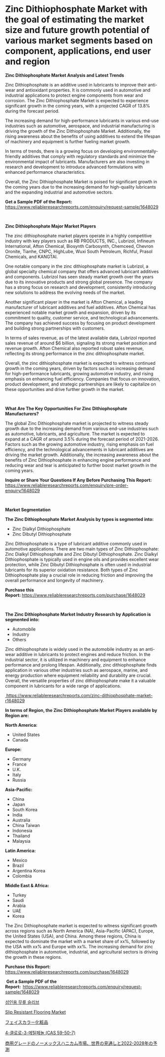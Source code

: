 <p><h1>Zinc Dithiophosphate Market with the goal of estimating the market size and future growth potential of various market segments based on component, applications, end user and region</h1></p><p><strong>Zinc Dithiophosphate Market Analysis and Latest Trends</strong></p>
<p><p>Zinc Dithiophosphate is an additive used in lubricants to improve their anti-wear and antioxidant properties. It is commonly used in automotive and industrial applications to protect engine components from wear and corrosion. The Zinc Dithiophosphate Market is expected to experience significant growth in the coming years, with a projected CAGR of 13.8% during the forecast period.</p><p>The increasing demand for high-performance lubricants in various end-use industries such as automotive, aerospace, and industrial manufacturing is driving the growth of the Zinc Dithiophosphate Market. Additionally, the rising awareness about the benefits of using additives to extend the lifespan of machinery and equipment is further fueling market growth.</p><p>In terms of trends, there is a growing focus on developing environmentally-friendly additives that comply with regulatory standards and minimize the environmental impact of lubricants. Manufacturers are also investing in research and development to introduce advanced formulations with enhanced performance characteristics.</p><p>Overall, the Zinc Dithiophosphate Market is poised for significant growth in the coming years due to the increasing demand for high-quality lubricants and the expanding industrial and automotive sectors.</p></p>
<p><strong>Get a Sample PDF of the Report:&nbsp;</strong> <a href="https://www.reliableresearchreports.com/enquiry/request-sample/1648029">https://www.reliableresearchreports.com/enquiry/request-sample/1648029</a></p>
<p>&nbsp;</p>
<p><strong>Zinc Dithiophosphate Major Market Players</strong></p>
<p><p>The zinc dithiophosphate market players operate in a highly competitive industry with key players such as RB PRODUCTS, INC., Lubrizol, Infineum International, Afton Chemical, Biosynth Carbosynth, Chemceed, Chevron Oronite, Tianhe, CNPC, HighLube, Wuxi South Petroleum, Richful, Prasol Chemicals, and KANGTAI. </p><p>One notable company in the zinc dithiophosphate market is Lubrizol, a global specialty chemical company that offers advanced lubricant additives and components. Lubrizol has seen steady market growth over the years due to its innovative products and strong global presence. The company has a strong focus on research and development, consistently introducing new solutions to address the evolving needs of the market.</p><p>Another significant player in the market is Afton Chemical, a leading manufacturer of lubricant additives and fuel additives. Afton Chemical has experienced notable market growth and expansion, driven by its commitment to quality, customer service, and technological advancements. The company has achieved success by focusing on product development and building strong partnerships with customers.</p><p>In terms of sales revenue, as of the latest available data, Lubrizol reported sales revenue of around $6 billion, signaling its strong market position and revenue growth. Afton Chemical also reported robust sales revenue, reflecting its strong performance in the zinc dithiophosphate market.</p><p>Overall, the zinc dithiophosphate market is expected to witness continued growth in the coming years, driven by factors such as increasing demand for high-performance lubricants, growing automotive industry, and rising emphasis on enhancing fuel efficiency. Companies that focus on innovation, product development, and strategic partnerships are likely to capitalize on these opportunities and drive further growth in the market.</p></p>
<p>&nbsp;</p>
<p><strong>What Are The Key Opportunities For Zinc Dithiophosphate Manufacturers?</strong></p>
<p><p>The global Zinc Dithiophosphate market is projected to witness steady growth due to the increasing demand from various end-use industries such as automotive, lubricants, and agriculture. The market is expected to expand at a CAGR of around 3.5% during the forecast period of 2021-2026. Factors such as the growing automotive industry, rising emphasis on fuel efficiency, and the technological advancements in lubricant additives are driving the market growth. Additionally, the increasing awareness about the benefits of Zinc Dithiophosphate in enhancing engine performance and reducing wear and tear is anticipated to further boost market growth in the coming years.</p></p>
<p><strong>Inquire or Share Your Questions If Any Before Purchasing This Report:</strong> <a href="https://www.reliableresearchreports.com/enquiry/pre-order-enquiry/1648029">https://www.reliableresearchreports.com/enquiry/pre-order-enquiry/1648029</a></p>
<p>&nbsp;</p>
<p><strong>Market Segmentation</strong></p>
<p><strong>The Zinc Dithiophosphate Market Analysis by types is segmented into:</strong></p>
<p><ul><li>Zinc Dialkyl Dithiophosphate</li><li>Zinc Dibutyl Dithiophosphate</li></ul></p>
<p><p>Zinc Dithiophosphate is a type of lubricant additive commonly used in automotive applications. There are two main types of Zinc Dithiophosphate: Zinc Dialkyl Dithiophosphate and Zinc Dibutyl Dithiophosphate. Zinc Dialkyl Dithiophosphate is typically used in engine oils and provides excellent wear protection, while Zinc Dibutyl Dithiophosphate is often used in industrial lubricants for its superior oxidation resistance. Both types of Zinc Dithiophosphate play a crucial role in reducing friction and improving the overall performance and longevity of machinery.</p></p>
<p><strong>Purchase this Report:&nbsp;</strong><a href="https://www.reliableresearchreports.com/purchase/1648029">https://www.reliableresearchreports.com/purchase/1648029</a></p>
<p>&nbsp;</p>
<p><strong>The Zinc Dithiophosphate Market Industry Research by Application is segmented into:</strong></p>
<p><ul><li>Automobile</li><li>Industry</li><li>Others</li></ul></p>
<p><p>Zinc dithiophosphate is widely used in the automobile industry as an anti-wear additive in lubricants to protect engines and reduce friction. In the industrial sector, it is utilized in machinery and equipment to enhance performance and prolong lifespan. Additionally, zinc dithiophosphate finds application in various other industries such as aerospace, marine, and energy production where equipment reliability and durability are crucial. Overall, the versatile properties of zinc dithiophosphate make it a valuable component in lubricants for a wide range of applications.</p></p>
<p><a href="https://www.reliableresearchreports.com/zinc-dithiophosphate-market-r1648029">&nbsp;https://www.reliableresearchreports.com/zinc-dithiophosphate-market-r1648029</a></p>
<p><strong>In terms of Region, the Zinc Dithiophosphate Market Players available by Region are:</strong></p>
<p>
    <p> <strong> North America: </strong>
        <ul>
            <li>United States</li>
            <li>Canada</li>
        </ul>
        </p> 
    <p> <strong> Europe: </strong>
        <ul>
            <li>Germany</li>
            <li>France</li>
            <li>U.K.</li>
            <li>Italy</li>
            <li>Russia</li>
        </ul>
        </p> 
    <p> <strong> Asia-Pacific: </strong>
        <ul>
            <li>China</li>
            <li>Japan</li>
            <li>South Korea</li>
            <li>India</li>
            <li>Australia</li>
            <li>China Taiwan</li>
            <li>Indonesia</li>
            <li>Thailand</li>
            <li>Malaysia</li>
        </ul>
        </p> 
    <p> <strong> Latin America: </strong>
        <ul>
            <li>Mexico</li>
            <li>Brazil</li>
            <li>Argentina Korea</li>
            <li>Colombia</li>
        </ul>
        </p> 
    <p> <strong> Middle East & Africa: </strong>
        <ul>
            <li>Turkey</li>
            <li>Saudi</li>
            <li>Arabia</li>
            <li>UAE</li>
            <li>Korea</li>
        </ul>
    </p>
    </p>
<p><p>The Zinc Dithiophosphate market is expected to witness significant growth across regions such as North America (NA), Asia-Pacific (APAC), Europe, the United States (USA), and China. Among these regions, China is expected to dominate the market with a market share of xx%, followed by the USA with xx% and Europe with xx%. The increasing demand for zinc dithiophosphate in automotive, industrial, and agricultural sectors is driving the growth in these regions.</p></p>
<p><strong>Purchase this Report: </strong><a href="https://www.reliableresearchreports.com/purchase/1648029">https://www.reliableresearchreports.com/purchase/1648029</a></p>
<p>&nbsp;<strong>Get a Sample PDF of the Report:&nbsp;&nbsp;</strong><a href="https://www.reliableresearchreports.com/enquiry/request-sample/1648029">https://www.reliableresearchreports.com/enquiry/request-sample/1648029</a></p>
<p><strong></strong></p>
<p><p><a href="https://medium.com/@reinaurphy35/2024%EB%85%84%EB%B6%80%ED%84%B0-2031%EB%85%84%EA%B9%8C%EC%A7%80%EC%9D%98-%EC%84%B8%EA%B3%84-%EC%84%B1%EC%9D%B8-%EB%AC%B4%EB%A6%8E-%EB%B3%B4%ED%98%B8%EB%8C%80-%EC%8B%9C%EC%9E%A5-%EA%B8%B0%ED%9A%8C-%EB%B0%8F-%EC%98%88%EC%B8%A1-e2943b1d5417">성인용 무릎 슬리브</a></p><p><a href="https://github.com/caominhtri712020/Market-Research-Report-List-1/blob/main/slip-resistant-flooring-market.md">Slip Resistant Flooring Market</a></p><p><a href="https://github.com/Fatimaklein1/Market-Research-Report-List-1/blob/main/1711110134688.md">フェイスカラー化粧品</a></p><p><a href="https://medium.com/@reinaurphy35/%EC%84%B8%EA%B3%84%EC%A0%81%EC%9D%B8-4-%ED%81%B4%EB%A1%9C%EB%A1%9C-3-%EB%A9%94%ED%8B%B8%ED%8E%98%EB%86%80-cas-59-50-7-%EC%82%B0%EC%97%85-%EC%9C%A0%ED%98%95-%EC%9D%91%EC%9A%A9-%EB%B6%84%EC%95%BC-%EC%8B%9C%EC%9E%A5-%EC%B0%B8%EA%B0%80%EC%9E%90-%EC%A7%80%EC%97%AD-%EC%84%B1%EC%9E%A5-%EB%B6%84%EC%84%9D-%EA%B7%B8%EB%A6%AC%EA%B3%A0-%EB%AF%B8%EB%9E%98-%EC%8B%9C%EB%82%98%EB%A6%AC%EC%98%A4-2024-2031-00d1efa90a63">4-클로로-3-메틸페놀 (CAS 59-50-7)</a></p><p><a href="https://medium.com/@camerontroy1981/%E5%95%86%E7%94%A8%E3%82%B0%E3%83%AC%E3%83%BC%E3%83%89%E3%81%AE%E3%83%8E%E3%83%BC%E3%83%A1%E3%83%83%E3%82%AF%E3%82%B9%E3%83%8F%E3%83%8B%E3%82%AB%E3%83%A0%E5%B8%82%E5%A0%B4-%E3%82%B0%E3%83%AD%E3%83%BC%E3%83%90%E3%83%AB%E5%B1%95%E6%9C%9B%E3%81%8A%E3%82%88%E3%81%B3%E4%BA%88%E6%B8%AC2022-2028-192fe0e5f7e1">商用グレードのノーメックスハニカム市場、世界の見通しと2022-2028年の予測</a></p></p>